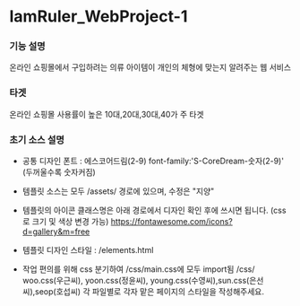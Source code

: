 # IamRuler_WebProject-1

### 기능 설명
온라인 쇼핑몰에서 구입하려는 의류 아이템이 개인의 체형에 맞는지 알려주는 웹 서비스

### 타겟
온라인 쇼핑몰 사용률이 높은 10대,20대,30대,40가 주 타겟

### 초기 소스 설명

* 공통 디자인 폰트 :  에스코어드림(2-9)
font-family:'S-CoreDream-숫자(2-9)' (두꺼울수록 숫자커짐)

* 템플릿 소스는 모두 /assets/ 경로에 있으며, 수정은 "지양"
* 템플릿의 아이콘 클래스명은 아래 경로에서 디자인 확인 후에 
  쓰시면 됩니다. (css로 크기 및 색상 변경 가능)
  https://fontawesome.com/icons?d=gallery&m=free
* 템플릿 디자인 스타일 :  /elements.html 
* 작업 편의를 위해 css 분기하여 /css/main.css에 모두 import됨
/css/
woo.css(우근씨), yoon.css(정윤씨), young.css(수영씨),sun.css(은선씨),seop(호섭씨)
각 파일별로 각자 맡은 페이지의 스타일을 작성해주세요.
